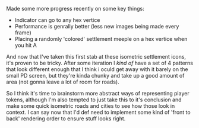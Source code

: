 Made some more progress recently on some key things:

- Indicator can go to any hex vertice
- Performance is genrally better (less new images being made every frame)
- Placing a randomly 'colored' settlement meeple on a hex vertice when you hit A

And now that I've taken this first stab at these isometric settlement icons,
it's proven to be tricky. After some iteration I _kind of_ have a set of 4
patterns that look different enough that I think i oculd get away with it barely
on the small PD screen, but they're kinda chunky and take up a good amount of
area (not gonna leave a lot of room for roads).

So I think it's time to brainstorm more abstract ways of representing player
tokens, although I'm also tempted to just take this to it's conclusion and make
some quick isometric roads and cities to see how those look in context. I can
say now that I'd def need to implement some kind of 'front to back' rendering
order to ensure stuff looks right.
